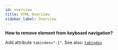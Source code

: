 ```yaml
---
id: overview
title: HTML Overview
sidebar_label: Overview
---
```


**How to remove element from keyboard navigation?**

Add attribute `tabindex="-1"`. See also: [`tabindex`](https://developer.mozilla.org/en-US/docs/Web/HTML/Global_attributes/tabindex)